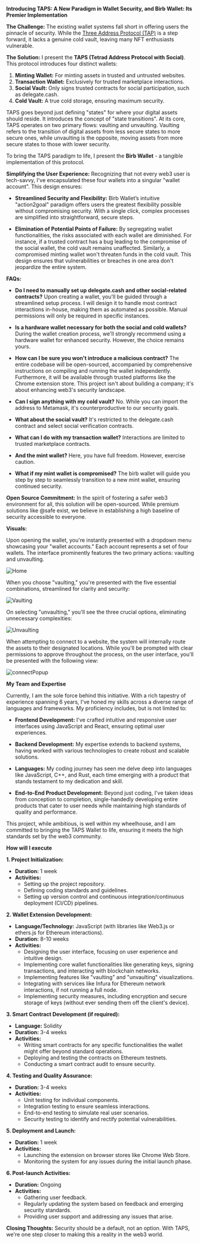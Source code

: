**Introducing TAPS: A New Paradigm in Wallet Security, and Birb Wallet: Its Premier Implementation**

**The Challenge:** 
The existing wallet systems fall short in offering users the pinnacle of security. While the [Three Address Protocol (TAP)](https://x.com/punk6529/status/1701623475725533524?s=20) is a step forward, it lacks a genuine cold vault, leaving many NFT enthusiasts vulnerable.

**The Solution:** 
I present the **TAPS (Tetrad Address Protocol with Social)**. This protocol introduces four distinct wallets:

1. **Minting Wallet:** For minting assets in trusted and untrusted websites.
2. **Transaction Wallet:** Exclusively for trusted marketplace interactions.
3. **Social Vault:** Only signs trusted contracts for social participation, such as delegate.cash.
4. **Cold Vault:** A true cold storage, ensuring maximum security.

TAPS goes beyond just defining "states" for where your digital assets should reside. It introduces the concept of "state transitions". At its core, TAPS operates on two primary flows: vaulting and unvaulting. Vaulting refers to the transition of digital assets from less secure states to more secure ones, while unvaulting is the opposite, moving assets from more secure states to those with lower security.

To bring the TAPS paradigm to life, I present the **Birb Wallet** - a tangible implementation of this protocol.

**Simplifying the User Experience:** 
Recognizing that not every web3 user is tech-savvy, I've encapsulated these four wallets into a singular "wallet account". This design ensures:

- **Streamlined Security and Flexibility:** Birb Wallet’s intuitive "action2goal" paradigm offers users the greatest flexibility possible without compromising security. With a single click, complex processes are simplified into straightforward, secure steps.

- **Elimination of Potential Points of Failure:** By segregating wallet functionalities, the risks associated with each wallet are diminished. For instance, if a trusted contract has a bug leading to the compromise of the social wallet, the cold vault remains unaffected. Similarly, a compromised minting wallet won't threaten funds in the cold vault. This design ensures that vulnerabilities or breaches in one area don't jeopardize the entire system.


**FAQs:**

- **Do I need to manually set up delegate.cash and other social-related contracts?** 
  Upon creating a wallet, you'll be guided through a streamlined setup process. I will design it to handle most contract interactions in-house, making them as automated as possible. Manual permissions will only be required in specific instances.

- **Is a hardware wallet necessary for both the social and cold wallets?** 
  During the wallet creation process, we'll strongly recommend using a hardware wallet for enhanced security. However, the choice remains yours.

- **How can I be sure you won't introduce a malicious contract?** 
 The entire codebase will be open-sourced, accompanied by comprehensive instructions on compiling and running the wallet independently. Furthermore, it will be available through trusted platforms like the Chrome extension store. This project isn't about building a company; it's about enhancing web3's security landscape.

- **Can I sign anything with my cold vault?** 
  No. While you can import the address to Metamask, it's counterproductive to our security goals.

- **What about the social vault?** 
  It's restricted to the delegate.cash contract and select social verification contracts.

- **What can I do with my transaction wallet?** 
  Interactions are limited to trusted marketplace contracts.

- **And the mint wallet?** 
  Here, you have full freedom. However, exercise caution.

- **What if my mint wallet is compromised?** 
  The birb wallet will guide you step by step to seamlessly transition to a new mint wallet, ensuring continued security.

**Open Source Commitment:** 
In the spirit of fostering a safer web3 environment for all, this solution will be open-sourced. While premium solutions like @safe exist, we believe in establishing a high baseline of security accessible to everyone.


**Visuals:**

Upon opening the wallet, you're instantly presented with a dropdown menu showcasing your "wallet accounts." Each account represents a set of four wallets. The interface prominently features the two primary actions: vaulting and unvaulting.

![Home](home.png)


When you choose "vaulting," you're presented with the five essential combinations, streamlined for clarity and security:

![Vaulting](vaulting.png)

On selecting "unvaulting," you'll see the three crucial options, eliminating unnecessary complexities:

![Unvaulting](unvaulting.png)

When attempting to connect to a website, the system will internally route the assets to their designated locations. While you'll be prompted with clear permissions to approve throughout the process, on the user interface, you'll be presented with the following view:

![connectPopup](connectPopup.png)




**My Team and Expertise**

Currently, I am the sole force behind this initiative. With a rich tapestry of experience spanning 6 years, I've honed my skills across a diverse range of languages and frameworks. My proficiency includes, but is not limited to:

- **Frontend Development:** I've crafted intuitive and responsive user interfaces using JavaScript and React, ensuring optimal user experiences.
  
- **Backend Development:** My expertise extends to backend systems, having worked with various technologies to create robust and scalable solutions.
  
- **Languages:** My coding journey has seen me delve deep into languages like JavaScript, C++, and Rust, each time emerging with a product that stands testament to my dedication and skill.
  
- **End-to-End Product Development:** Beyond just coding, I've taken ideas from conception to completion, single-handedly developing entire products that cater to user needs while maintaining high standards of quality and performance.

This project, while ambitious, is well within my wheelhouse, and I am committed to bringing the TAPS Wallet to life, ensuring it meets the high standards set by the web3 community.


**How will I execute**

**1. Project Initialization:**
   - **Duration:** 1 week
   - **Activities:** 
     - Setting up the project repository.
     - Defining coding standards and guidelines.
     - Setting up version control and continuous integration/continuous deployment (CI/CD) pipelines.

**2. Wallet Extension Development:**
   - **Language/Technology:** JavaScript (with libraries like Web3.js or ethers.js for Ethereum interactions).
   - **Duration:** 8-10 weeks
   - **Activities:** 
     - Designing the user interface, focusing on user experience and intuitive design.
     - Implementing core wallet functionalities like generating keys, signing transactions, and interacting with blockchain networks.
     - Implementing features like "vaulting" and "unvaulting" visualizations.
     - Integrating with services like Infura for Ethereum network interactions, if not running a full node.
     - Implementing security measures, including encryption and secure storage of keys (without ever sending them off the client's device).

**3. Smart Contract Development (if required):**
   - **Language:** Solidity
   - **Duration:** 3-4 weeks
   - **Activities:** 
     - Writing smart contracts for any specific functionalities the wallet might offer beyond standard operations.
     - Deploying and testing the contracts on Ethereum testnets.
     - Conducting a smart contract audit to ensure security.

**4. Testing and Quality Assurance:**
   - **Duration:** 3-4 weeks
   - **Activities:** 
     - Unit testing for individual components.
     - Integration testing to ensure seamless interactions.
     - End-to-end testing to simulate real user scenarios.
     - Security testing to identify and rectify potential vulnerabilities.

**5. Deployment and Launch:**
   - **Duration:** 1 week
   - **Activities:** 
     - Launching the extension on browser stores like Chrome Web Store.
     - Monitoring the system for any issues during the initial launch phase.

**6. Post-launch Activities:**
   - **Duration:** Ongoing
   - **Activities:** 
     - Gathering user feedback.
     - Regularly updating the system based on feedback and emerging security standards.
     - Providing user support and addressing any issues that arise.



**Closing Thoughts:** 
Security should be a default, not an option. With TAPS, we're one step closer to making this a reality in the web3 world.
